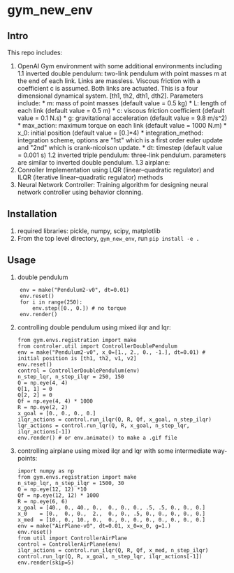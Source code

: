 # gym_new_env

## Intro

This repo includes:
1. OpenAI Gym environment with some additional environments including
    1.1 inverted double pendulum: two-link pendulum with point masses m at the end of each link. Links are massless. Viscous friction with a coefficient c is assumed. Both links are actuated. This is a four dimensional dynamical system. [th1, th2, dth1, dth2]. Parameters include:
        *  m: mass of point masses (default value = 0.5 kg)
        *  L: length of each link (default value = 0.5 m)
        *  c: viscous friction coefficient (default value = 0.1 N.s)
        *  g: gravitational acceleration (default value = 9.8 m/s^2)
        *  max_action: maximum torque on each link (default value = 1000 N.m)
        *  x_0: initial position (default value = [0.]*4)
        *  integration_method: integration scheme, options are "1st" which is a first order euler update and "2nd"
                                 which is crank-nicolson update. 
        *  dt: timestep (default value = 0.001 s)
    1.2 inverted triple pendulum: three-link pendulum. parameters are similar to inverted double pendulum. 
    1.3 airplane:
2. Conroller Implementation using LQR (linear–quadratic regulator) and ILQR (iterative linear–quadratic regulator) methods
3. Neural Network Controller: Training algorithm for designing neural network controller using behavior clonning.




## Installation
1. required libraries: pickle, numpy, scipy, matplotlib
2. From the top level directory, `gym_new_env`, run `pip install -e .`

## Usage
1. double pendulum
```
    env = make("Pendulum2-v0", dt=0.01)
    env.reset()
    for i in range(250):
        env.step([0., 0.]) # no torque
    env.render()
```   
2. controlling double pendulum using mixed ilqr and lqr:
    ```
    from gym.envs.registration import make
    from controler.util import ControllerDoublePendulum
    env = make("Pendulum2-v0", x_0=[1., 2., 0., -1.], dt=0.01) # initial position is [th1, th2, v1, v2]
    env.reset()
    control = ControllerDoublePendulum(env)
    n_step_lqr, n_step_ilqr = 250, 150
    Q = np.eye(4, 4)
    Q[1, 1] = 0
    Q[2, 2] = 0
    Qf = np.eye(4, 4) * 1000
    R = np.eye(2, 2)
    x_goal = [0., 0., 0., 0.]
    ilqr_actions = control.run_ilqr(Q, R, Qf, x_goal, n_step_ilqr)
    lqr_actions = control.run_lqr(Q, R, x_goal, n_step_lqr, ilqr_actions[-1])
    env.render() # or env.animate() to make a .gif file
    ```
3. controlling airplane using mixed ilqr and lqr with some intermediate way-points:
    ```
    import numpy as np
    from gym.envs.registration import make
    n_step_lqr, n_step_ilqr = 1500, 30
    Q = np.eye(12, 12) *10
    Qf = np.eye(12, 12) * 1000
    R = np.eye(6, 6)
    x_goal = [40., 0., 40., 0.,  0., 0., 0., .5, .5, 0., 0., 0.]
    x_0    = [0.,  0., 0.,  2.,  0., 0., .5, 0., 0., 0., 0., 0.]
    x_med  = [10., 0., 10., 0.,  0., 0., 0., 0., 0., 0., 0., 0.]
    env = make("AirPlane-v0", dt=0.01, x_0=x_0, g=1.)
    env.reset()
    from util import ControllerAirPlane
    control = ControllerAirPlane(env)
    ilqr_actions = control.run_ilqr(Q, R, Qf, x_med, n_step_ilqr)
    control.run_lqr(Q, R, x_goal, n_step_lqr, ilqr_actions[-1])
    env.render(skip=5)
    ```
